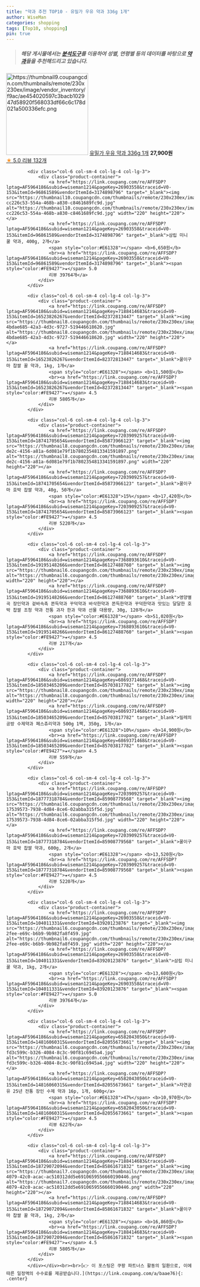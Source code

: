```yaml
---
title: "약과 추천 TOP10 - 유밀가 우유 약과 336g 1개"
author: WiseMan
categories: shopping
tags: [Top10, shopping]
pin: true
---
```


> ##### 해당 게시물에서는 [**분석도구**](https://itemscout.io/)를 이용하여 **성별**, **연령별** 등의 데이터를 바탕으로 [**약과**](https://link.coupang.com/a/baae76)들을 추천해드리고 있습니다.
<div class="container"><div class="row">
            <div class="col-6 col-sm-4 col-lg-4 col-lg-3">
                <div class="product-container">
                    <a href="https://link.coupang.com/re/AFFSDP?lptag=AF5964186&subid=wiseman1214&pageKey=7737745297&traceid=V0-153&itemId=20809697786&vendorItemId=88009949873" target="_blank"><img src="https://thumbnail9.coupangcdn.com/thumbnails/remote/230x230ex/image/vendor_inventory/f9ac/ae454020597c3bacb102947d58920f568033df66c6c178d021a500336efc.png" alt="https://thumbnail9.coupangcdn.com/thumbnails/remote/230x230ex/image/vendor_inventory/f9ac/ae454020597c3bacb102947d58920f568033df66c6c178d021a500336efc.png" width="220" height="220"></a>
                    <a href="https://link.coupang.com/re/AFFSDP?lptag=AF5964186&subid=wiseman1214&pageKey=7737745297&traceid=V0-153&itemId=20809697786&vendorItemId=88009949873" target="_blank">유밀가 우유 약과 336g 1개</a>
                    <span style="color:#E61328"></span> <b>27,900원</b>
                    <br><a href="https://link.coupang.com/re/AFFSDP?lptag=AF5964186&subid=wiseman1214&pageKey=7737745297&traceid=V0-153&itemId=20809697786&vendorItemId=88009949873" target="_blank"><span style="color:#FE9427">★</span> 5.0
                    리뷰 132개</a>
                </div>
            </div>
            
            <div class="col-6 col-sm-4 col-lg-4 col-lg-3">
                <div class="product-container">
                    <a href="https://link.coupang.com/re/AFFSDP?lptag=AF5964186&subid=wiseman1214&pageKey=26903558&traceid=V0-153&itemId=96861589&vendorItemId=3174898796" target="_blank"><img src="https://thumbnail10.coupangcdn.com/thumbnails/remote/230x230ex/image/retail/images/75041882806368-cc226c53-554a-468b-a830-c8461689fc9d.jpg" alt="https://thumbnail10.coupangcdn.com/thumbnails/remote/230x230ex/image/retail/images/75041882806368-cc226c53-554a-468b-a830-c8461689fc9d.jpg" width="220" height="220"></a>
                    <a href="https://link.coupang.com/re/AFFSDP?lptag=AF5964186&subid=wiseman1214&pageKey=26903558&traceid=V0-153&itemId=96861589&vendorItemId=3174898796" target="_blank">삼립 미니 꿀 약과, 400g, 2개</a>
                    <span style="color:#E61328"></span> <b>6,650원</b>
                    <br><a href="https://link.coupang.com/re/AFFSDP?lptag=AF5964186&subid=wiseman1214&pageKey=26903558&traceid=V0-153&itemId=96861589&vendorItemId=3174898796" target="_blank"><span style="color:#FE9427">★</span> 5.0
                    리뷰 39764개</a>
                </div>
            </div>
            
            <div class="col-6 col-sm-4 col-lg-4 col-lg-3">
                <div class="product-container">
                    <a href="https://link.coupang.com/re/AFFSDP?lptag=AF5964186&subid=wiseman1214&pageKey=7188414683&traceid=V0-153&itemId=16523826267&vendorItemId=82372813447" target="_blank"><img src="https://thumbnail8.coupangcdn.com/thumbnails/remote/230x230ex/image/retail/images/3604976519783225-4bdae685-42a3-4d3c-9727-519446618620.jpg" alt="https://thumbnail8.coupangcdn.com/thumbnails/remote/230x230ex/image/retail/images/3604976519783225-4bdae685-42a3-4d3c-9727-519446618620.jpg" width="220" height="220"></a>
                    <a href="https://link.coupang.com/re/AFFSDP?lptag=AF5964186&subid=wiseman1214&pageKey=7188414683&traceid=V0-153&itemId=16523826267&vendorItemId=82372813447" target="_blank">꿀이구마 찹쌀 꿀 약과, 1kg, 1개</a>
                    <span style="color:#E61328"></span> <b>11,500원</b>
                    <br><a href="https://link.coupang.com/re/AFFSDP?lptag=AF5964186&subid=wiseman1214&pageKey=7188414683&traceid=V0-153&itemId=16523826267&vendorItemId=82372813447" target="_blank"><span style="color:#FE9427">★</span> 4.5
                    리뷰 5805개</a>
                </div>
            </div>
            
            <div class="col-6 col-sm-4 col-lg-4 col-lg-3">
                <div class="product-container">
                    <a href="https://link.coupang.com/re/AFFSDP?lptag=AF5964186&subid=wiseman1214&pageKey=7203909257&traceid=V0-153&itemId=18741705654&vendorItemId=85873966123" target="_blank"><img src="https://thumbnail8.coupangcdn.com/thumbnails/remote/230x230ex/image/retail/images/1775d17c-de2c-4156-a81a-6d081e79f1b7802354813341591897.png" alt="https://thumbnail8.coupangcdn.com/thumbnails/remote/230x230ex/image/retail/images/1775d17c-de2c-4156-a81a-6d081e79f1b7802354813341591897.png" width="220" height="220"></a>
                    <a href="https://link.coupang.com/re/AFFSDP?lptag=AF5964186&subid=wiseman1214&pageKey=7203909257&traceid=V0-153&itemId=18741705654&vendorItemId=85873966123" target="_blank">꿀이구마 호박 찹쌀 약과, 40g, 50개</a>
                    <span style="color:#E61328">15%</span> <b>17,420원</b>
                    <br><a href="https://link.coupang.com/re/AFFSDP?lptag=AF5964186&subid=wiseman1214&pageKey=7203909257&traceid=V0-153&itemId=18741705654&vendorItemId=85873966123" target="_blank"><span style="color:#FE9427">★</span> 4.5
                    리뷰 5220개</a>
                </div>
            </div>
            
            <div class="col-6 col-sm-4 col-lg-4 col-lg-3">
                <div class="product-container">
                    <a href="https://link.coupang.com/re/AFFSDP?lptag=AF5964186&subid=wiseman1214&pageKey=7368893610&traceid=V0-153&itemId=19195148266&vendorItemId=86127488760" target="_blank"><img src="https://thumbnail6.coupangcdn.com/thumbnails/remote/230x230ex/image/vendor_inventory/b9bb/05c8fefb3defc45dc8becc6935876ccc5bd3eaf95355d0761502ebdcf975.jpg" alt="https://thumbnail6.coupangcdn.com/thumbnails/remote/230x230ex/image/vendor_inventory/b9bb/05c8fefb3defc45dc8becc6935876ccc5bd3eaf95355d0761502ebdcf975.jpg" width="220" height="220"></a>
                    <a href="https://link.coupang.com/re/AFFSDP?lptag=AF5964186&subid=wiseman1214&pageKey=7368893610&traceid=V0-153&itemId=19195148266&vendorItemId=86127488760" target="_blank">영양별곡 장인약과 겉바속촉 쫀득약과 꾸덕약과 바삭한약과 쫀득한약과 꾸덕한약과 맛있는 달달한 호박 찹쌀 조청 약과 전통 과자 한과 약꽈 선물 대용량, 30g, 120개</a>
                    <span style="color:#E61328"></span> <b>51,020원</b>
                    <br><a href="https://link.coupang.com/re/AFFSDP?lptag=AF5964186&subid=wiseman1214&pageKey=7368893610&traceid=V0-153&itemId=19195148266&vendorItemId=86127488760" target="_blank"><span style="color:#FE9427">★</span> 4.5
                    리뷰 217개</a>
                </div>
            </div>
            
            <div class="col-6 col-sm-4 col-lg-4 col-lg-3">
                <div class="product-container">
                    <a href="https://link.coupang.com/re/AFFSDP?lptag=AF5964186&subid=wiseman1214&pageKey=6869371468&traceid=V0-153&itemId=18503465209&vendorItemId=85703817782" target="_blank"><img src="https://thumbnail8.coupangcdn.com/thumbnails/remote/230x230ex/image/vendor_inventory/ffdd/e73d546747e6ffed471bedb6b2a531112f09d00812831bfb8a0786446ff0.png" alt="https://thumbnail8.coupangcdn.com/thumbnails/remote/230x230ex/image/vendor_inventory/ffdd/e73d546747e6ffed471bedb6b2a531112f09d00812831bfb8a0786446ff0.png" width="220" height="220"></a>
                    <a href="https://link.coupang.com/re/AFFSDP?lptag=AF5964186&subid=wiseman1214&pageKey=6869371468&traceid=V0-153&itemId=18503465209&vendorItemId=85703817782" target="_blank">밀레의공방 수제약과 페스츄리약과 500g 1팩, 350g, 1개</a>
                    <span style="color:#E61328">10%</span> <b>14,900원</b>
                    <br><a href="https://link.coupang.com/re/AFFSDP?lptag=AF5964186&subid=wiseman1214&pageKey=6869371468&traceid=V0-153&itemId=18503465209&vendorItemId=85703817782" target="_blank"><span style="color:#FE9427">★</span> 4.5
                    리뷰 559개</a>
                </div>
            </div>
            
            <div class="col-6 col-sm-4 col-lg-4 col-lg-3">
                <div class="product-container">
                    <a href="https://link.coupang.com/re/AFFSDP?lptag=AF5964186&subid=wiseman1214&pageKey=7203909257&traceid=V0-153&itemId=18777318784&vendorItemId=85908779568" target="_blank"><img src="https://thumbnail6.coupangcdn.com/thumbnails/remote/230x230ex/image/retail/images/474685945265428-17539573-7938-4d84-8ce6-02abba315f5d.jpg" alt="https://thumbnail6.coupangcdn.com/thumbnails/remote/230x230ex/image/retail/images/474685945265428-17539573-7938-4d84-8ce6-02abba315f5d.jpg" width="220" height="220"></a>
                    <a href="https://link.coupang.com/re/AFFSDP?lptag=AF5964186&subid=wiseman1214&pageKey=7203909257&traceid=V0-153&itemId=18777318784&vendorItemId=85908779568" target="_blank">꿀이구마 호박 찹쌀 약과, 600g, 2개</a>
                    <span style="color:#E61328"></span> <b>13,520원</b>
                    <br><a href="https://link.coupang.com/re/AFFSDP?lptag=AF5964186&subid=wiseman1214&pageKey=7203909257&traceid=V0-153&itemId=18777318784&vendorItemId=85908779568" target="_blank"><span style="color:#FE9427">★</span> 4.5
                    리뷰 5220개</a>
                </div>
            </div>
            
            <div class="col-6 col-sm-4 col-lg-4 col-lg-3">
                <div class="product-container">
                    <a href="https://link.coupang.com/re/AFFSDP?lptag=AF5964186&subid=wiseman1214&pageKey=26903558&traceid=V0-153&itemId=104011331&vendorItemId=83920123876" target="_blank"><img src="https://thumbnail6.coupangcdn.com/thumbnails/remote/230x230ex/image/operator/104011331/843bd56b-2fee-e69c-b6b9-9b982fa8f459.jpg" alt="https://thumbnail6.coupangcdn.com/thumbnails/remote/230x230ex/image/operator/104011331/843bd56b-2fee-e69c-b6b9-9b982fa8f459.jpg" width="220" height="220"></a>
                    <a href="https://link.coupang.com/re/AFFSDP?lptag=AF5964186&subid=wiseman1214&pageKey=26903558&traceid=V0-153&itemId=104011331&vendorItemId=83920123876" target="_blank">삼립 미니꿀 약과, 1kg, 2개</a>
                    <span style="color:#E61328"></span> <b>13,600원</b>
                    <br><a href="https://link.coupang.com/re/AFFSDP?lptag=AF5964186&subid=wiseman1214&pageKey=26903558&traceid=V0-153&itemId=104011331&vendorItemId=83920123876" target="_blank"><span style="color:#FE9427">★</span> 5.0
                    리뷰 39764개</a>
                </div>
            </div>
            
            <div class="col-6 col-sm-4 col-lg-4 col-lg-3">
                <div class="product-container">
                    <a href="https://link.coupang.com/re/AFFSDP?lptag=AF5964186&subid=wiseman1214&pageKey=6582043050&traceid=V0-153&itemId=14816060315&vendorItemId=82055673661" target="_blank"><img src="https://thumbnail6.coupangcdn.com/thumbnails/remote/230x230ex/image/retail/images/8834377338041667-fd3c599c-b326-4084-8c3c-90f81c6945a4.jpg" alt="https://thumbnail6.coupangcdn.com/thumbnails/remote/230x230ex/image/retail/images/8834377338041667-fd3c599c-b326-4084-8c3c-90f81c6945a4.jpg" width="220" height="220"></a>
                    <a href="https://link.coupang.com/re/AFFSDP?lptag=AF5964186&subid=wiseman1214&pageKey=6582043050&traceid=V0-153&itemId=14816060315&vendorItemId=82055673661" target="_blank">자연공유 25년 전통 장인 수제 약과 16p, 1개, 600g</a>
                    <span style="color:#E61328">47%</span> <b>10,970원</b>
                    <br><a href="https://link.coupang.com/re/AFFSDP?lptag=AF5964186&subid=wiseman1214&pageKey=6582043050&traceid=V0-153&itemId=14816060315&vendorItemId=82055673661" target="_blank"><span style="color:#FE9427">★</span> 4.5
                    리뷰 622개</a>
                </div>
            </div>
            
            <div class="col-6 col-sm-4 col-lg-4 col-lg-3">
                <div class="product-container">
                    <a href="https://link.coupang.com/re/AFFSDP?lptag=AF5964186&subid=wiseman1214&pageKey=7188414683&traceid=V0-153&itemId=18729072094&vendorItemId=85861671832" target="_blank"><img src="https://thumbnail7.coupangcdn.com/thumbnails/remote/230x230ex/image/retail/images/5da5f3b2-4079-42c0-acac-ac510312dd5e6910659556660190446.png" alt="https://thumbnail7.coupangcdn.com/thumbnails/remote/230x230ex/image/retail/images/5da5f3b2-4079-42c0-acac-ac510312dd5e6910659556660190446.png" width="220" height="220"></a>
                    <a href="https://link.coupang.com/re/AFFSDP?lptag=AF5964186&subid=wiseman1214&pageKey=7188414683&traceid=V0-153&itemId=18729072094&vendorItemId=85861671832" target="_blank">꿀이구마 찹쌀 꿀 약과, 1kg, 2개</a>
                    <span style="color:#E61328"></span> <b>16,860원</b>
                    <br><a href="https://link.coupang.com/re/AFFSDP?lptag=AF5964186&subid=wiseman1214&pageKey=7188414683&traceid=V0-153&itemId=18729072094&vendorItemId=85861671832" target="_blank"><span style="color:#FE9427">★</span> 4.5
                    리뷰 5805개</a>
                </div>
            </div>
            </div></div><br><br>[👉 이 포스팅은 쿠팡 파트너스 활동의 일환으로, 이에 따른 일정액의 수수료를 제공받습니다.](https://link.coupang.com/a/baae76){: .center}